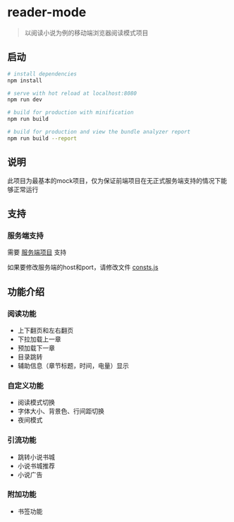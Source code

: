 # reader-mode

> 以阅读小说为例的移动端浏览器阅读模式项目

## 启动

``` bash
# install dependencies
npm install

# serve with hot reload at localhost:8080
npm run dev

# build for production with minification
npm run build

# build for production and view the bundle analyzer report
npm run build --report
```

## 说明

此项目为最基本的mock项目，仅为保证前端项目在无正式服务端支持的情况下能够正常运行

## 支持

### 服务端支持

需要 [服务端项目](https://github.com/161250197/readerModeServer) 支持

如果要修改服务端的host和port，请修改文件 [consts.js](./src/utils/consts.js)

## 功能介绍

### 阅读功能

* 上下翻页和左右翻页
* 下拉加载上一章
* 预加载下一章
* 目录跳转
* 辅助信息（章节标题，时间，电量）显示

### 自定义功能

* 阅读模式切换
* 字体大小、背景色、行间距切换
* 夜间模式

### 引流功能

* 跳转小说书城
* 小说书城推荐
* 小说广告

### 附加功能

* 书签功能

